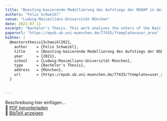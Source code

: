 ```yaml
---
title: "Boosting-basierende Modellierung des Aufstiegs der NSDAP in der Weimarer Republik unter besonderer Berücksichtigung von Interaktionen"
authors: "Felix Schweikl"
venue: "Ludwig-Maximilians-Universität München"
date: 2021-07-11
excerpt: "Bachelor's Thesis. This work analyzes the voters of the Nazi party (NSDAP) during the five elections held between 1928 and 1933, using the model-based boosting approach provided by the R package mboost. [German]"
paperurl: "https://epub.ub.uni-muenchen.de/77435/?template=user_area"
bibtex: |
  @mastersthesis{Schweikl2021,
    author    = {Felix Schweikl},
    title     = {Boosting-basierende Modellierung des Aufstiegs der NSDAP in der Weimarer Republik unter besonderer Berücksichtigung von Interaktionen},
    year      = {2021},
    school    = {Ludwig-Maximilians-Universität München},
    type      = {Bachelor's Thesis},
    address   = {München},
    url       = {https://epub.ub.uni-muenchen.de/77435/?template=user_area}
  }

    
---
```


Beschreibung hier einfügen...  
📄 [PDF herunterladen](https://epub.ub.uni-muenchen.de/77435/?template=user_area)  
📜 [BibTeX anzeigen](#)